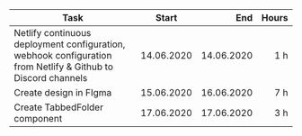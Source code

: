 | Task     | Start            | End  | Hours |
| ------------- |:-------------:| -----:| -----:|
| Netlify continuous deployment configuration, webhook configuration from Netlify & Github to Discord channels | 14.06.2020 | 14.06.2020 | 1 h |
| Create design in FIgma | 15.06.2020  | 16.06.2020 | 7 h |
| Create TabbedFolder component  | 17.06.2020  | 17.06.2020 | 3 h |